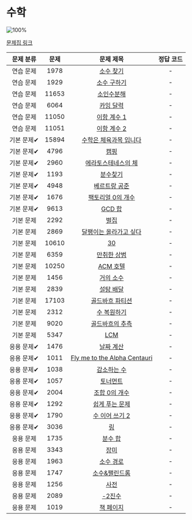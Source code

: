 # 수학

![100%](https://progress-bar.dev/0/?scale=39&title=progress&width=500&color=babaca&suffix=/39)

[문제집 링크](https://www.acmicpc.net/workbook/view/8174)

| 문제 분류 | 문제 | 문제 제목 | 정답 코드 |
| :--: | :--: | :--: | :--: |
| 연습 문제 | 1978 | [소수 찾기](https://www.acmicpc.net/problem/1978) | - |
| 연습 문제 | 1929 | [소수 구하기](https://www.acmicpc.net/problem/1929) | - |
| 연습 문제 | 11653 | [소인수분해](https://www.acmicpc.net/problem/11653) | - |
| 연습 문제 | 6064 | [카잉 달력](https://www.acmicpc.net/problem/6064) | - |
| 연습 문제 | 11050 | [이항 계수 1](https://www.acmicpc.net/problem/11050) | - |
| 연습 문제 | 11051 | [이항 계수 2](https://www.acmicpc.net/problem/11051) | - |
| 기본 문제✔ | 15894 | [수학은 체육과목 입니다](https://www.acmicpc.net/problem/15894) | - |
| 기본 문제✔ | 4796 | [캠핑](https://www.acmicpc.net/problem/4796) | - |
| 기본 문제✔ | 2960 | [에라토스테네스의 체](https://www.acmicpc.net/problem/2960) | - |
| 기본 문제✔ | 1193 | [분수찾기](https://www.acmicpc.net/problem/1193) | - |
| 기본 문제✔ | 4948 | [베르트랑 공준](https://www.acmicpc.net/problem/4948) | - |
| 기본 문제✔ | 1676 | [팩토리얼 0의 개수](https://www.acmicpc.net/problem/1676) | - |
| 기본 문제✔ | 9613 | [GCD 합](https://www.acmicpc.net/problem/9613) | - |
| 기본 문제 | 2292 | [벌집](https://www.acmicpc.net/problem/2292) | - |
| 기본 문제 | 2869 | [달팽이는 올라가고 싶다](https://www.acmicpc.net/problem/2869) | - |
| 기본 문제 | 10610 | [30](https://www.acmicpc.net/problem/10610) | - |
| 기본 문제 | 6359 | [만취한 상범](https://www.acmicpc.net/problem/6359) | - |
| 기본 문제 | 10250 | [ACM 호텔](https://www.acmicpc.net/problem/10250) | - |
| 기본 문제 | 1456 | [거의 소수](https://www.acmicpc.net/problem/1456) | - |
| 기본 문제 | 2839 | [설탕 배달](https://www.acmicpc.net/problem/2839) | - |
| 기본 문제 | 17103 | [골드바흐 파티션](https://www.acmicpc.net/problem/17103) | - |
| 기본 문제 | 2312 | [수 복원하기](https://www.acmicpc.net/problem/2312) | - |
| 기본 문제 | 9020 | [골드바흐의 추측](https://www.acmicpc.net/problem/9020) | - |
| 기본 문제 | 5347 | [LCM](https://www.acmicpc.net/problem/5347) | - |
| 응용 문제✔ | 1476 | [날짜 계산](https://www.acmicpc.net/problem/1476) | - |
| 응용 문제✔ | 1011 | [Fly me to the Alpha Centauri](https://www.acmicpc.net/problem/1011) | - |
| 응용 문제✔ | 1038 | [감소하는 수](https://www.acmicpc.net/problem/1038) | - |
| 응용 문제✔ | 1057 | [토너먼트](https://www.acmicpc.net/problem/1057) | - |
| 응용 문제✔ | 2004 | [조합 0의 개수](https://www.acmicpc.net/problem/2004) | - |
| 응용 문제✔ | 1292 | [쉽게 푸는 문제](https://www.acmicpc.net/problem/1292) | - |
| 응용 문제✔ | 1790 | [수 이어 쓰기 2](https://www.acmicpc.net/problem/1790) | - |
| 응용 문제✔ | 3036 | [링](https://www.acmicpc.net/problem/3036) | - |
| 응용 문제 | 1735 | [분수 합](https://www.acmicpc.net/problem/1735) | - |
| 응용 문제 | 3343 | [장미](https://www.acmicpc.net/problem/3343) | - |
| 응용 문제 | 1963 | [소수 경로](https://www.acmicpc.net/problem/1963) | - |
| 응용 문제 | 1747 | [소수&amp;팰린드롬](https://www.acmicpc.net/problem/1747) | - |
| 응용 문제 | 1256 | [사전](https://www.acmicpc.net/problem/1256) | - |
| 응용 문제 | 2089 | [-2진수](https://www.acmicpc.net/problem/2089) | - |
| 응용 문제 | 1019 | [책 페이지](https://www.acmicpc.net/problem/1019) | - |
